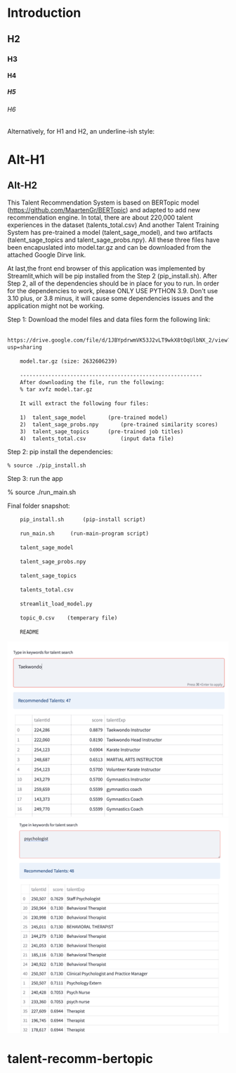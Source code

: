 #                 Introduction
## H2
### H3
#### H4
##### H5
###### H6


Alternatively, for H1 and H2, an underline-ish style:

Alt-H1
======

Alt-H2
------

This Talent Recommendation System is based on BERTopic model (https://github.com/MaartenGr/BERTopic) and adapted to add new recommendation engine.  In total, there are about 220,000 talent experiences in the dataset (talents_total.csv) And another Talent Training System has pre-trained a model (talent_sage_model), and two artifacts (talent_sage_topics and talent_sage_probs.npy). All these three files have been encapuslated into model.tar.gz and can be downloaded from the attached Google Dirve link.

At last,the front end browser of this application was implemented by Streamlit,which will be pip installed from the Step 2 (pip_install.sh). After Step 2, all of the dependencies should be in place for you to run.  In order for the dependencies to work, please ONLY USE PYTHON 3.9. Don't use 3.10 plus, or 3.8 minus, it will cause some dependencies issues and the application might not be working. 


Step 1: Download the model files and data files form the following link:

    	https://drive.google.com/file/d/1JBYpdrwmVK53J2vLT9wkX8tOqUlbNX_2/view?usp=sharing

	 	model.tar.gz (size: 2632606239)

        ----------------------------------------------------------
		After downloading the file, run the following:
		% tar xvfz model.tar.gz 
		
		It will extract the following four files:

       	1) 	talent_sage_model		(pre-trained model)
		2)	talent_sage_probs.npy		(pre-trained similarity scores)
		3)	talent_sage_topics 		(pre-trained job titles)
		4) 	talents_total.csv   		(input data file) 

Step 2: pip install the dependencies:

    % source ./pip_install.sh 

Step 3: run the app 

   %  source ./run_main.sh


Final folder snapshot:

		pip_install.sh		(pip-install script)

 		run_main.sh		(run-main-program script)

 		talent_sage_model

 		talent_sage_probs.npy

 		talent_sage_topics

 		talents_total.csv

 		streamlit_load_model.py

 		topic_0.csv    (temperary file)
 		
		README        

![GitHub Logo](/images/Sample1.png)
![GitHub Logo](/images/Sample2.png)

# talent-recomm-bertopic
